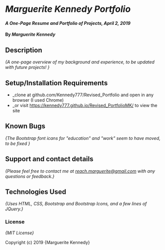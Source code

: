 # _Marguerite Kennedy Portfolio_

#### _A One-Page Resume and Portfolio of Projects, April 2, 2019_

#### By _**Marguerite Kennedy**_

## Description

_{A one-page overview of my background and experience, to be updated with future projects! }_

## Setup/Installation Requirements

* _clone at github.com/Kennedy777/Revised_Portfolio and open in any browser (I used Chrome)
* _or visit  https://kennedy777.github.io/Revised_PortfolioMK/ to view the site


## Known Bugs

_{The Bootstrap font icans for "education" and "work" seem to have moved, to be fixed }_

## Support and contact details

_{Please feel free to contact me at reach.marguerite@gmail.com with any questions or feedback.}_

## Technologies Used

_{Uses HTML, CSS, Bootstrap and Bootstrap Icons, and a few lines of JQuery.}_

### License

*{MIT License}*


Copyright (c) 2019 {Marguerite Kennedy}


